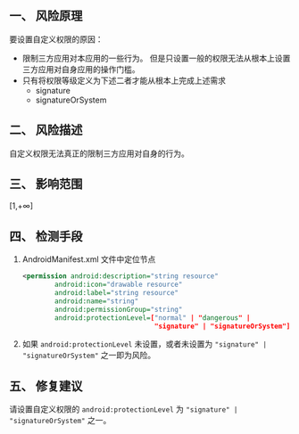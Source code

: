 ## 一、 风险原理
要设置自定义权限的原因：
- 限制三方应用对本应用的一些行为。
但是只设置一般的权限无法从根本上设置三方应用对自身应用的操作门槛。
- 只有将权限等级定义为下述二者才能从根本上完成上述需求
    - signature
    - signatureOrSystem

## 二、 风险描述
自定义权限无法真正的限制三方应用对自身的行为。

## 三、 影响范围
[1,+∞]

## 四、 检测手段
1. AndroidManifest.xml 文件中定位节点
    ```xml
    <permission android:description="string resource"
            android:icon="drawable resource"
            android:label="string resource"
            android:name="string"
            android:permissionGroup="string"
            android:protectionLevel=["normal" | "dangerous" |
                                     "signature" | "signatureOrSystem"] />
    ```
2. 如果 `android:protectionLevel` 未设置，或者未设置为 `"signature" | "signatureOrSystem"` 之一即为风险。

## 五、 修复建议
请设置自定义权限的 `android:protectionLevel` 为 `"signature" | "signatureOrSystem"` 之一。

